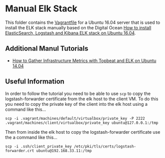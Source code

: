 # Manual Elk Stack
This folder contains the [Vagrantfile](./Vagrantfile) for a Ubuntu 16.04 server that is used to install the ELK stack manually based on the Digital Ocean [How to install ElasticSearch, Logstash and Kibana ELK stack on Ubuntu 16.04](https://www.digitalocean.com/community/tutorials/how-to-install-elasticsearch-logstash-and-kibana-elk-stack-on-ubuntu-16-04).

## Additional Manul Tutorials 
* [How to Gather Infrastructure Metrics with Topbeat and ELK on Ubuntu 14.04](https://www.digitalocean.com/community/tutorials/how-to-gather-infrastructure-metrics-with-topbeat-and-elk-on-ubuntu-14-04)

## Useful Information
In order to follow the tutorial you need to be able to use ```scp``` to copy the logstash-forwarder certificate from the elk host to the client VM. To do this you need to copy the private key of the client into the elk host using a command like this...
```
scp -i .vagrant/machines/default/virtualbox/private_key -P 2222 .vagrant/machines/client/virtualbox/private_key ubuntu@127.0.0.1:/tmp
```
Then from inside the elk host to copy the logstash-forwarder certificate use the a command like this...
```
scp -i .ssh/client_private_key /etc/pki/tls/certs/logstash-forwarder.crt ubuntu@192.168.33.11:/tmp
```
